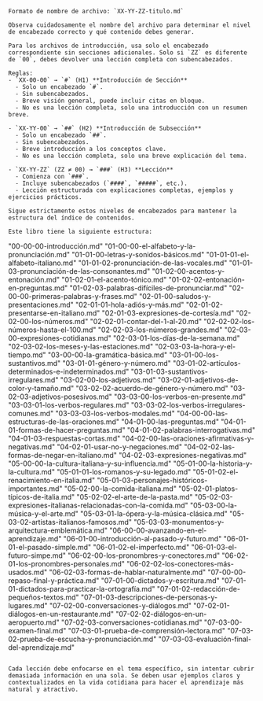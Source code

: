 ```
Formato de nombre de archivo: `XX-YY-ZZ-titulo.md`

Observa cuidadosamente el nombre del archivo para determinar el nivel de encabezado correcto y qué contenido debes generar.

Para los archivos de introducción, usa solo el encabezado correspondiente sin secciones adicionales. Solo si `ZZ` es diferente de `00`, debes devolver una lección completa con subencabezados.

Reglas:
- `XX-00-00` → `#` (H1) **Introducción de Sección**
  - Solo un encabezado `#`.
  - Sin subencabezados.
  - Breve visión general, puede incluir citas en bloque.
  - No es una lección completa, solo una introducción con un resumen breve.

- `XX-YY-00` → `##` (H2) **Introducción de Subsección**
  - Solo un encabezado `##`.
  - Sin subencabezados.
  - Breve introducción a los conceptos clave.
  - No es una lección completa, solo una breve explicación del tema.

- `XX-YY-ZZ` (ZZ ≠ 00) → `###` (H3) **Lección**
  - Comienza con `###`.
  - Incluye subencabezados (`####`, `#####`, etc.).
  - Lección estructurada con explicaciones completas, ejemplos y ejercicios prácticos.

Sigue estrictamente estos niveles de encabezados para mantener la estructura del índice de contenidos.

Este libro tiene la siguiente estructura:

```
"00-00-00-introducción.md"
"01-00-00-el-alfabeto-y-la-pronunciación.md"
"01-01-00-letras-y-sonidos-básicos.md"
"01-01-01-el-alfabeto-italiano.md"
"01-01-02-pronunciación-de-las-vocales.md"
"01-01-03-pronunciación-de-las-consonantes.md"
"01-02-00-acentos-y-entonación.md"
"01-02-01-el-acento-tónico.md"
"01-02-02-entonación-en-preguntas.md"
"01-02-03-palabras-difíciles-de-pronunciar.md"
"02-00-00-primeras-palabras-y-frases.md"
"02-01-00-saludos-y-presentaciones.md"
"02-01-01-hola-adiós-y-más.md"
"02-01-02-presentarse-en-italiano.md"
"02-01-03-expresiones-de-cortesía.md"
"02-02-00-los-números.md"
"02-02-01-contar-del-1-al-20.md"
"02-02-02-los-números-hasta-el-100.md"
"02-02-03-los-números-grandes.md"
"02-03-00-expresiones-cotidianas.md"
"02-03-01-los-días-de-la-semana.md"
"02-03-02-los-meses-y-las-estaciones.md"
"02-03-03-la-hora-y-el-tiempo.md"
"03-00-00-la-gramática-básica.md"
"03-01-00-los-sustantivos.md"
"03-01-01-género-y-número.md"
"03-01-02-artículos-determinados-e-indeterminados.md"
"03-01-03-sustantivos-irregulares.md"
"03-02-00-los-adjetivos.md"
"03-02-01-adjetivos-de-color-y-tamaño.md"
"03-02-02-acuerdo-de-género-y-número.md"
"03-02-03-adjetivos-posesivos.md"
"03-03-00-los-verbos-en-presente.md"
"03-03-01-los-verbos-regulares.md"
"03-03-02-los-verbos-irregulares-comunes.md"
"03-03-03-los-verbos-modales.md"
"04-00-00-las-estructuras-de-las-oraciones.md"
"04-01-00-las-preguntas.md"
"04-01-01-formas-de-hacer-preguntas.md"
"04-01-02-palabras-interrogativas.md"
"04-01-03-respuestas-cortas.md"
"04-02-00-las-oraciones-afirmativas-y-negativas.md"
"04-02-01-usar-no-y-negaciones.md"
"04-02-02-las-formas-de-negar-en-italiano.md"
"04-02-03-expresiones-negativas.md"
"05-00-00-la-cultura-italiana-y-su-influencia.md"
"05-01-00-la-historia-y-la-cultura.md"
"05-01-01-los-romanos-y-su-legado.md"
"05-01-02-el-renacimiento-en-italia.md"
"05-01-03-personajes-históricos-importantes.md"
"05-02-00-la-comida-italiana.md"
"05-02-01-platos-típicos-de-italia.md"
"05-02-02-el-arte-de-la-pasta.md"
"05-02-03-expresiones-italianas-relacionadas-con-la-comida.md"
"05-03-00-la-música-y-el-arte.md"
"05-03-01-la-ópera-y-la-música-clásica.md"
"05-03-02-artistas-italianos-famosos.md"
"05-03-03-monumentos-y-arquitectura-emblemática.md"
"06-00-00-avanzando-en-el-aprendizaje.md"
"06-01-00-introducción-al-pasado-y-futuro.md"
"06-01-01-el-pasado-simple.md"
"06-01-02-el-imperfecto.md"
"06-01-03-el-futuro-simpe.md"
"06-02-00-los-pronombres-y-conectores.md"
"06-02-01-los-pronombres-personales.md"
"06-02-02-los-conectores-más-usados.md"
"06-02-03-formas-de-hablar-naturalmente.md"
"07-00-00-repaso-final-y-práctica.md"
"07-01-00-dictados-y-escritura.md"
"07-01-01-dictados-para-practicar-la-ortografía.md"
"07-01-02-redacción-de-pequeños-textos.md"
"07-01-03-descripciones-de-personas-y-lugares.md"
"07-02-00-conversaciones-y-diálogos.md"
"07-02-01-diálogos-en-un-restaurante.md"
"07-02-02-diálogos-en-un-aeropuerto.md"
"07-02-03-conversaciones-cotidianas.md"
"07-03-00-examen-final.md"
"07-03-01-prueba-de-comprensión-lectora.md"
"07-03-02-prueba-de-escucha-y-pronunciación.md"
"07-03-03-evaluación-final-del-aprendizaje.md"
```

Cada lección debe enfocarse en el tema específico, sin intentar cubrir demasiada información en una sola. Se deben usar ejemplos claros y contextualizados en la vida cotidiana para hacer el aprendizaje más natural y atractivo.